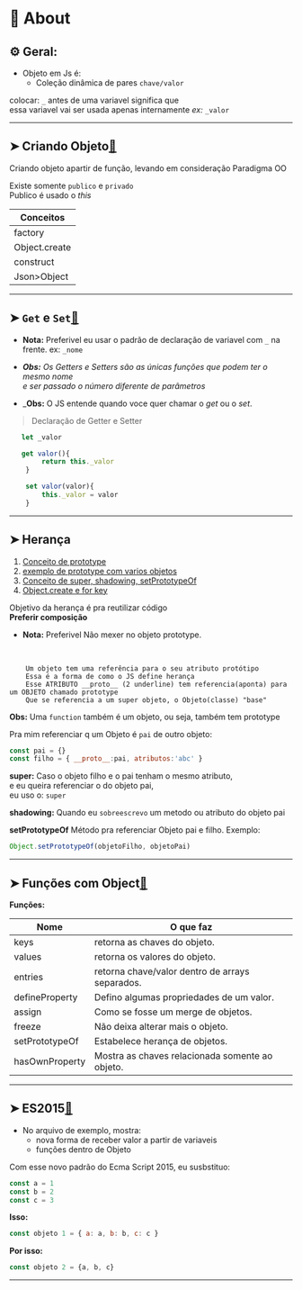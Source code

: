 # 📌 About
## ⚙️ Geral:

* Objeto em Js é:
    * Coleção dinâmica de pares `chave/valor` 

 colocar: `_` antes de uma variavel significa que <br>essa variavel vai ser usada apenas internamente _ex:_ `_valor` 
___
## ➤ Criando Objeto[🔗](https://github.com/RoniDeringer/curso_web_moderno/blob/master/object_7/criar.js)

Criando objeto apartir de função, levando em consideração Paradigma OO

Existe somente `publico` e `privado`<br>
Publico é usado o _this_<br>

Conceitos|
---------|
factory|
Object.create|
construct|
Json>Object|

___
## ➤ `Get` e `Set`[🔗](https://github.com/RoniDeringer/curso_web_moderno/blob/master/object_7/GetSet.js)

* **Nota:** Preferivel eu usar o padrão de declaração de variavel com `_` na frente.
ex: `_nome`


* _**Obs:** Os Getters e Setters são as únicas funções que podem ter o mesmo nome <br>
e ser passado o número diferente de parâmetros_

* _**Obs:** O JS entende quando voce quer chamar o _get_ ou o _set_.

> Declaração de Getter e Setter 
~~~~javascript
   let _valor

   get valor(){
        return this._valor
    }

    set valor(valor){
        this._valor = valor
    }
~~~~
___
## ➤ **Herança** 

1. [Conceito de prototype](https://github.com/RoniDeringer/curso_web_moderno/blob/master/object_7/heranca1.js)
2. [exemplo de prototype com varios objetos](https://github.com/RoniDeringer/curso_web_moderno/blob/master/object_7/heranca2.js)
3. [Conceito de super, shadowing, setPrototypeOf](https://github.com/RoniDeringer/curso_web_moderno/blob/master/object_7/heranca3.js)
4. [Object.create e for key](https://github.com/RoniDeringer/curso_web_moderno/blob/master/object_7/heranca4.js)


Objetivo da herança é pra reutilizar código
<br>**Preferir composição**

* **Nota:** Preferivel Não mexer no objeto prototype.
<br>

        Um objeto tem uma referência para o seu atributo protótipo
        Essa é a forma de como o JS define herança
        Esse ATRIBUTO __proto__ (2 underline) tem referencia(aponta) para um OBJETO chamado prototype
        Que se referencia a um super objeto, o Objeto(classe) "base"

**Obs:** Uma `function` também é um objeto, ou seja, também tem prototype

Pra mim referenciar q um Objeto é `pai` de outro objeto:
~~~~javascript
const pai = {}
const filho = { __proto__:pai, atributos:'abc' }
~~~~

**super:** Caso o objeto filho e o pai tenham o mesmo atributo, <br> e eu queira referenciar o do objeto pai, <br> eu uso o: `super`

**shadowing:** Quando eu `sobreescrevo` um metodo ou atributo do objeto pai

**setPrototypeOf** Método pra referenciar Objeto pai e filho. Exemplo:
~~~~javascript
Object.setPrototypeOf(objetoFilho, objetoPai)
~~~~
___
## ➤ Funções com Object[🔗](https://github.com/RoniDeringer/curso_web_moderno/blob/master/object_7/funcoes.js)

**Funções:**

Nome | O que faz
---|---
keys | retorna as chaves do objeto.
values | retorna os valores do objeto.
entries | retorna chave/valor dentro de arrays separados.
defineProperty | Defino algumas propriedades de um valor.
assign | Como se fosse um merge de objetos.
freeze | Não deixa alterar mais o objeto.
setPrototypeOf | Estabelece herança de objetos.
hasOwnProperty | Mostra as chaves relacionada somente ao objeto.

___
## ➤ **ES2015**[🔗](https://github.com/RoniDeringer/curso_web_moderno/blob/master/object_7/padraoES2015.js)

* No arquivo de exemplo, mostra:
    * nova forma de receber valor a partir de variaveis
    * funções dentro de Objeto


Com esse novo padrão do Ecma Script 2015, eu susbstituo:
~~~~javascript
const a = 1
const b = 2
const c = 3
~~~~
**Isso:**
~~~~javascript
const objeto 1 = { a: a, b: b, c: c }
~~~~
**Por isso:**
~~~~javascript
const objeto 2 = {a, b, c}
~~~~

___
